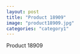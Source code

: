 ```yaml
---
layout: post
title: "Product 18909"
image: "product18909.jpg"
categories: "category1"
---
```

Product 18909
